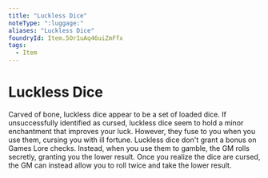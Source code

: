 ```yaml
---
title: "Luckless Dice"
noteType: ":luggage:"
aliases: "Luckless Dice"
foundryId: Item.5Or1uAq46uiZmFfx
tags:
  - Item
---
```


# Luckless Dice

Carved of bone, luckless dice appear to be a set of loaded dice. If unsuccessfully identified as cursed, luckless dice seem to hold a minor enchantment that improves your luck. However, they fuse to you when you use them, cursing you with ill fortune. Luckless dice don't grant a bonus on Games Lore checks. Instead, when you use them to gamble, the GM rolls secretly, granting you the lower result. Once you realize the dice are cursed, the GM can instead allow you to roll twice and take the lower result.
